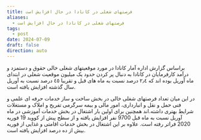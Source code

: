 ```yaml
---
title: فرصتهای شغلی در کانادا در حال افزایش است
aliases:
  - فرصتهای شغلی در کانادا در حال افزایش است
tags:
  - post
date: 2024-07-09
draft: false
direction: auto
---
```


براساس گزارش اداره آمار کانادا در مورد موقعیتهای شغلی خالی حقوق و دستمزد و درآمد کارفرمایان در کانادا به دنبال پر کردن حدود یک میلیون موقعیت شغلی در ابتدای ماه آوریل بوده اند که ٢٫٤ درصد نسبت به ماه های قبل و تقریبا ٤٥ درصد نسبت به آوریل سال گذشته افزایش یافته است.

در این میان تعداد فرصتهای شغلی خالی در بخش ساخت و ساز خدمات حرفه ای علمی و فنی حمل و نقل و انبارداری، امور مالی و بیمه سرگرمی تفریح و املاک و مستغلات شرایط بهتری داشته.اند همچنین برای اولین بار اشتغال در بخش خدمات آموزشی در ماه آوریل نسبت به ماه قبل 9700 نفر افزایش یافته و از سطح پیش از کووید 19 فوریه 2020 فراتر رفته است. علاوه بر این اشتغال در بخش خدمات اقامتی و غذایی از فوریه بیش از ده درصد افزایش یافته است.


